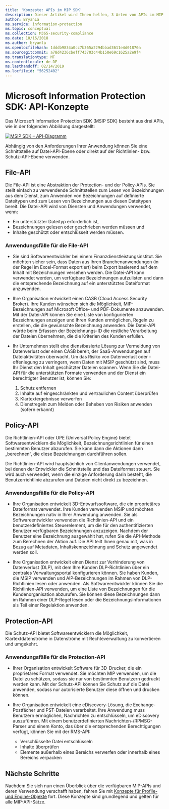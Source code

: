 ```yaml
---
title: 'Konzepte: APIs im MIP SDK'
description: Dieser Artikel wird Ihnen helfen, 3 Arten von APIs im MIP SDK und ihre Beziehung zueinander zu verstehen. Außerdem werden Anwendungsfälle für die Verwendung jeder dieser APIs vorgestellt.
author: BryanLa
ms.service: information-protection
ms.topic: conceptual
ms.collection: M365-security-compliance
ms.date: 10/16/2018
ms.author: bryanla
ms.openlocfilehash: 1dddb9834a0cc7b365a2294bbad3611e4d01870a
ms.sourcegitcommit: a78d4236cbeff743703c44b150e69c1625a2e9f4
ms.translationtype: MT
ms.contentlocale: de-DE
ms.lasthandoff: 02/14/2019
ms.locfileid: "56252402"
---
```

# <a name="microsoft-information-protection-sdk---api-concepts"></a>Microsoft Information Protection SDK: API-Konzepte

Das Microsoft Information Protection SDK (MSIP SDK) besteht aus drei APIs, wie in der folgenden Abbildung dargestellt:

[![MSIP SDK – API-Diagramm](media/concept-apis-use-cases/mip-sdk-components.png)](media/concept-apis-use-cases/mip-sdk-components.png#lightbox)

Abhängig von den Anforderungen Ihrer Anwendung können Sie eine Schnittstelle auf Datei-API-Ebene oder direkt auf der Richtlinien- bzw. Schutz-API-Ebene verwenden.

## <a name="file-api"></a>File-API

Die File-API ist eine Abstraktion der Protection- und der Policy-APIs. Sie stellt einfach zu verwendende Schnittstellen zum Lesen von Bezeichnungen aus dem Dienst, zum Anwenden von Bezeichnungen auf definierte Dateitypen und zum Lesen von Bezeichnungen aus diesen Dateitypen bereit. Die Datei-API wird von Diensten und Anwendungen verwendet, wenn:

- Ein unterstützter Dateityp erforderlich ist,
- Bezeichnungen gelesen oder geschrieben werden müssen und
- Inhalte geschützt oder entschlüsselt werden müssen.

### <a name="file-api-use-cases"></a>Anwendungsfälle für die File-API

- Sie sind Softwareentwickler bei einem Finanzdienstleistungsinstitut. Sie möchten sicher sein, dass Daten aus Ihren Branchenanwendungen (in der Regel im Excel-Format exportiert) beim Export basierend auf dem Inhalt mit Bezeichnungen versehen werden. Die Datei-API kann verwendet werden, um verfügbare Bezeichnungen aufzulisten und dann die entsprechende Bezeichnung auf ein unterstütztes Dateiformat anzuwenden.

- Ihre Organisation entwickelt einen CASB (Cloud Access Security Broker). Ihre Kunden wünschen sich die Möglichkeit, MIP-Bezeichnungen auf Microsoft Office- und PDF-Dokumente anzuwenden. Mit der Datei-API können Sie eine Liste von konfigurierten Bezeichnungen anzeigen und Ihren Kunden ermöglichen, Regeln zu erstellen, die die gewünschte Bezeichnung anwenden. Die Datei-API würde beim Erfassen der Bezeichnungs-ID die restliche Verarbeitung der Dateien übernehmen, die die Kriterien des Kunden erfüllen.

- Ihr Unternehmen stellt eine dienstbasierte Lösung zur Vermeidung von Datenverlust oder einen CASB bereit, der SaaS-Anwendungen auf Dateiaktivitäten überwacht. Um das Risiko von Datenverlust oder -offenlegung zu verringern, wenn Daten mit MSIP geschützt sind, muss Ihr Dienst den Inhalt geschützter Dateien scannen. Wenn Sie die Datei-API für die unterstützten Formate verwenden und der Dienst ein berechtigter Benutzer ist, können Sie:

  1. Schutz entfernen
  2. Inhalte auf eingeschränkten und vertraulichen Content überprüfen
  3. Klartextergebnisse verwerfen
  4. Dienstregeln zum Melden oder Beheben von Risiken anwenden (sofern erkannt)

## <a name="policy-api"></a>Policy-API

Die Richtlinien-API oder UPE (Universal Policy Engine) bietet Softwareentwicklern die Möglichkeit, Bezeichnungsrichtlinien für einen bestimmten Benutzer abzurufen. Sie kann dann die Aktionen dann „berechnen“, die diese Bezeichnungen durchführen sollen.

Die Richtlinien-API wird hauptsächlich von Clientanwendungen verwendet, bei denen der Entwickler die Schnittstelle und das Dateiformat steuert. Sie wird auch verwendet, wenn die einzige Anforderung darin besteht, die Benutzerrichtlinie abzurufen und Dateien nicht direkt zu bezeichnen. 

### <a name="policy-api-use-cases"></a>Anwendungsfälle für die Policy-API

- Ihre Organisation entwickelt 3D-Entwurfssoftware, die ein proprietäres Dateiformat verwendet. Ihre Kunden verwenden MSIP und möchten Bezeichnungen nativ in Ihrer Anwendung anwenden. Sie als Softwareentwickler verwenden die Richtlinien-API und ein benutzerdefiniertes Steuerelement, um die für den authentifizierten Benutzer verfügbaren Bezeichnungen anzuzeigen. Nachdem der Benutzer eine Bezeichnung ausgewählt hat, rufen Sie die API-Methode zum Berechnen der Aktion auf. Die API teilt Ihnen genau mit, was in Bezug auf Metadaten, Inhaltskennzeichnung und Schutz angewendet werden soll.

- Ihre Organisation entwickelt einen Dienst zur Verhinderung von Datenverlust (DLP), mit dem Ihre Kunden DLP-Richtlinien über ein zentrales Verwaltungsportal konfigurieren können. Sie haben Kunden, die MSIP verwenden und AIP-Bezeichnungen im Rahmen von DLP-Richtlinien lesen oder anwenden. Als Softwareentwickler können Sie die Richtlinien-API verwenden, um eine Liste von Bezeichnungen für die Kundenorganisation abzurufen. Sie können diese Bezeichnungen dann im Rahmen einer DLP-Regel lesen oder die Bezeichnungsinformationen als Teil einer Regelaktion anwenden.

## <a name="protection-api"></a>Protection-API

Die Schutz-API bietet Softwareentwicklern die Möglichkeit, Klartextdatenströme in Datenströme mit Rechteverwaltung zu konvertieren und umgekehrt.

### <a name="protection-api-use-cases"></a>Anwendungsfälle für die Protection-API

- Ihrer Organisation entwickelt Software für 3D-Drucker, die ein proprietäres Format verwendet. Sie möchten MIP verwenden, um die Datei zu schützen, sodass sie nur von bestimmten Benutzern gedruckt werden kann. Mit der Schutz-API können Sie Schutz auf die Datei anwenden, sodass nur autorisierte Benutzer diese öffnen und drucken können. 

- Ihre Organisation entwickelt eine eDiscovery-Lösung, die Exchange-Postfächer und PST-Dateien verarbeitet. Ihre Anwendung muss Benutzern ermöglichen, Nachrichten zu entschlüsseln, um eDiscovery auszuführen. Mit einem benutzerdefinierten Nachrichten-/RPMSG-Parser und einem Konto, das über die entsprechenden Berechtigungen verfügt, können Sie mit der RMS-API:
  - Verschlüsselte Datei entschlüsseln
  - Inhalte überprüfen
  - Elemente außerhalb eines Bereichs verwerfen oder innerhalb eines Bereichs verpacken

## <a name="next-steps"></a>Nächste Schritte

Nachdem Sie sich nun einen Überblick über die verfügbaren MIP-APIs und deren Verwendung verschafft haben, fahren Sie mit [Konzepte für Profile- und Engine-Objekte](concept-profile-engine-cpp.md) fort. Diese Konzepte sind grundlegend und gelten für alle MIP-API-Sätze.
